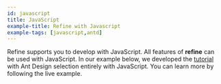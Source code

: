 ```yaml
---
id: javascript
title: JavaScript
example-title: Refine with Javascript
example-tags: [javascript,antd]
---
```


Refine supports you to develop with JavaScript. All features of **refine** can be used with JavaScript. In our example below, we developed the [tutorial](/docs/tutorial/introduction/index/) with Ant Design selection entirely with JavaScript. You can learn more by following the live example.

<CodeSandboxExample path="with-javascript" />
